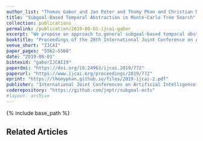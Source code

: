 ```yaml
---
author_list: "Thomas Gabor and Jan Peter and Thomy Phan and Christian Meyer and Claudia Linnhoff-Popien"
title: "Subgoal-Based Temporal Abstraction in Monte-Carlo Tree Search"
collection: publications
permalink: /publication/2019-08-01-ijcai-gabor
excerpt: "We propose an approach to general subgoal-based temporal abstraction in MCTS. Our approach approximates a set of available macro-actions locally for each state only requiring a generative model and a subgoal predicate. For that, we modify the expansion step of MCTS to automatically discover and optimize macro-actions that lead to subgoals. We empirically evaluate the effectiveness, computational efficiency and robustness of our approach w.r.t. different parameter settings in two benchmark domains and compare the results to standard MCTS without temporal abstraction."
booktitle: "Proceedings of the 28th International Joint Conference on Artificial Intelligence"
venue_short: "IJCAI"
paper_pages: "5562–5568"
date: "2019-08-01"
bibtexid: "gaborIJCAI19"
paperdoi: "https://doi.org/10.24963/ijcai.2019/772"
paperurl: "https://www.ijcai.org/proceedings/2019/772"
eprint: "https://thomyphan.github.io/files/2019-ijcai-2.pdf"
publisher: "International Joint Conferences on Artificial Intelligence Organization"
coderepository: "https://github.com/jnptr/subgoal-mcts"
#layout: archive
---
```


{% include base_path %}

## Related Articles
